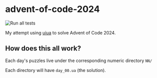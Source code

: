 # advent-of-code-2024

![Run all tests](https://github.com/mrwilson/advent-of-code-2024/actions/workflows/test.yml/badge.svg)

My attempt using [uiua](https://www.uiua.org/) to solve Advent of Code 2024.

## How does this all work?

Each day's puzzles live under the corresponding numeric directory `NN/`

Each directory will have `day_00.ua` (the solution).